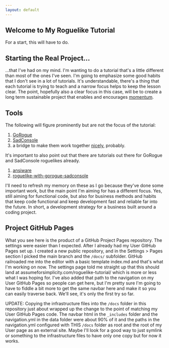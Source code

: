 ```yaml
---
layout: default
---
```


## Welcome to My Roguelike Tutorial
For a start, this will have to do. 

## Starting the Real Project...
...that I've had on my mind. I'm wanting to do a tutorial that's a little different than most of the ones I've seen. I'm going to emphasize some good habits that I don't see in a lot of tutorials. It's understandable, there's a thing that each tutorial is trying to teach and a narrow focus helps to keep the lesson clear. The point, hopefully also a clear focus in this case, will be to create a long term sustainable project that enables and encourages [momentum](https://projectmanager.com.au/managing-projects-with-momentum/).

## Tools
The following will figure prominently but are not the focus of the tutorial:
  1. [GoRogue](gorogue) 
  2. [SadConsole](sadconsole)  
  3. a bridge to make them work together [nicely](helpers), probably. 

It's important to also point out that there are tutorials out there for GoRogue and SadConsole roguelikes already.  
  1. [ansiware](ansiware)  
  2. [roguelike-with-gorogue-sadconsole](mark-james)  

I'll need to refresh my memory on these as I go because they've done some important work, but the main point I'm aiming for has a different focus. Yes, still aiming for functional code, but also for business methods and habits that keep code functional and keep development fast and reliable far into the future. In short, a development strategy for a business built around a coding project.  

[gorogue]: https://github.com/Chris3606/GoRogue
[sadconsole]: https://sadconsole.com/
[helpers]: https://github.com/thesadrogue/SadConsole.GoRogueHelpers
[ansiware]: https://ansiware.com/
[mark-james]: https://markjames.dev/2020-05-21-making-a-roguelike-in-c-with-gorogue-sadconsole-part-one/

## Project GitHub Pages
What you see here is the product of a GitHub Project Pages repository. The settings were easier than I expected. After I already had my User GitHub Pages set up. I created a new public repository, and in the Settings > Pages section I picked the main branch and the ```/docs/``` subfolder. GitHub railroaded me into the editor with a basic template index.md and that's what I'm working on now. The settings page told me straight up that this should land at assumeforsimplicity.com/roguelike-tutorial/ which is more or less what I was hoping for. I've also added that path to the navigation on my User GitHub Pages so people can get here, but I'm pretty sure I'm going to have to fiddle a bit more to get the same navbar here and make it so you can easily traverse back. We'll see, it's only the first try so far.

UPDATE:
Copying the infrastructure files into the ```/docs``` folder in this repository just about wrapped up the change to the point of matching my User GitHub Pages code. The navbar html in the ```_includes``` folder and the navigation.yml in the data folder were about 90% of it and the paths in the navigation.yml configured with THIS ```/docs``` folder as root and the root of my User page as an external site. Maybe I'll look for a good way to just symlink or something to the infrastructure files to have only one copy but for now it works.  
